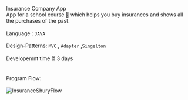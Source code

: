 Insurance Company App<br/>
App for a school course :school_satchel: which helps you buy insurances and shows all the purchases of the past.<br/><br/> 
Language : `JAVA`<br/><br/>
Design-Patterns: `MVC` , `Adapter` ,`Singelton`<br/><br/>
Developemnt time :hourglass_flowing_sand:  3 days<br/><br/>

Program Flow: <br/><br/>
![InsuranceShuryFlow](https://user-images.githubusercontent.com/15849186/105047900-99065500-5a73-11eb-86df-11e734ee05b5.png)
